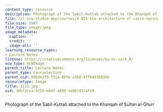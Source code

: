 ```yaml
---
content_type: resource
description: Photograph of the Sabil-Kuttab attached to the Khanqah of Sultan al-Ghuri
file: /ol-ocw-studio-app/courses/4-615-the-architecture-of-cairo-spring-2002/36bf2ccab219b84fa8803a60741cafe9_1111.jpg
file_size: 2687
file_type: image/jpeg
image_metadata:
  caption: ''
  credit: ''
  image-alt: ''
learning_resource_types:
- Lecture Notes
license: https://creativecommons.org/licenses/by-nc-sa/4.0/
ocw_type: OCWImage
parent_title: Lecture Notes
parent_type: CourseSection
parent_uid: 6903e2f5-731a-0bfe-a3b8-4ff0493b836b
resourcetype: Image
title: 1111.jpg
uid: 36bf2cca-b219-b84f-a880-3a60741cafe9
---
```

Photograph of the Sabil-Kuttab attached to the Khanqah of Sultan al-Ghuri